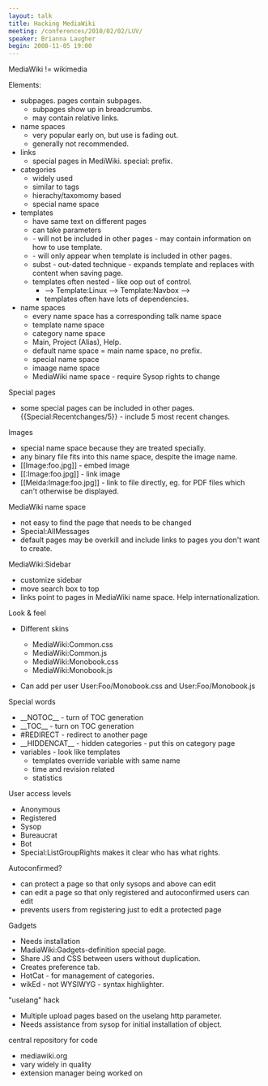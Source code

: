 ```yaml
---
layout: talk
title: Hacking MediaWiki
meeting: /conferences/2010/02/02/LUV/
speaker: Brianna Laugher
begin: 2008-11-05 19:00
---
```

MediaWiki != wikimedia

Elements:

* subpages. pages contain subpages.
  * subpages show up in breadcrumbs.
  * may contain relative links.
* name spaces
  * very popular early on, but use is fading out.
  * generally not recommended.
* links
  * special pages in MediWiki. special: prefix.
* categories
  * widely used
  * similar to tags
  * hierachy/taxomomy based
  * special name space
* templates
  * have same text on different pages
  * can take parameters
  * <noinclude> - will not be included in other pages - may contain information on how to use template.
  * <includeonly> - will only appear when template is included in other pages.
  * subst - out-dated technique - expands template and replaces with content when saving page.
  * templates often nested - like oop out of control.
    * --> Template:Linux --> Template:Navbox -->
    * templates often have lots of dependencies.
* name spaces
  * every name space has a corresponding talk name space
  * template name space
  * category name space
  * Main, Project (Alias), Help.
  * default name space = main name space, no prefix.
  * special name space
  * imaage name space
  * MediaWiki name space - require Sysop rights to change

Special pages

* some special pages can be included in other pages. {{Special:Recentchanges/5}} - include
5 most recent changes.

Images

* special name space because they are treated specially.
* any binary file fits into this name space, despite the image name.
* \[\[Image:foo.jpg]] - embed image
* \[\[:Image:foo.jpg]] - link image
* \[\[Meida:Image:foo.jpg]] - link to file directly, eg. for PDF files which can't otherwise be displayed.

MediaWiki name space

* not easy to find the page that needs to be changed
* Special:AllMessages
* default pages may be overkill and include links to pages you don't want to create.

MediaWiki:Sidebar

* customize sidebar
* move search box to top
* links point to pages in MediaWiki name space. Help internationalization.

Look & feel

* Different skins
  * MediaWiki:Common.css
  * MediaWiki:Common.js
  * MediaWiki:Monobook.css
  * MediaWiki:Monobook.js

* Can add per user User:Foo/Monobook.css and User:Foo/Monobook.js

Special words

* \_\_NOTOC\_\_ - turn of TOC generation
* \_\_TOC\_\_ - turn on TOC generation
* #REDIRECT - redirect to another page
* \_\_HIDDENCAT\_\_ - hidden categories - put this on category page
* variables - look like templates
  * templates override variable with same name
  * time and revision related
  * statistics

User access levels

* Anonymous
* Registered
* Sysop
* Bureaucrat
* Bot
* Special:ListGroupRights makes it clear who has what rights.

Autoconfirmed?

* can protect a page so that only sysops and above can edit
* can edit a page so that only registered and autoconfirmed users can edit
* prevents users from registering just to edit a protected page

Gadgets

* Needs installation
* MadiaWiki:Gadgets-definition special page.
* Share JS and CSS between users without duplication.
* Creates preference tab.
* HotCat - for management of categories.
* wikEd - not WYSIWYG - syntax highlighter.

"uselang" hack

* Multiple upload pages based on the uselang http parameter.
* Needs assistance from sysop for initial installation of object.

central repository for code

* mediawiki.org
* vary widely in quality
* extension manager being worked on
